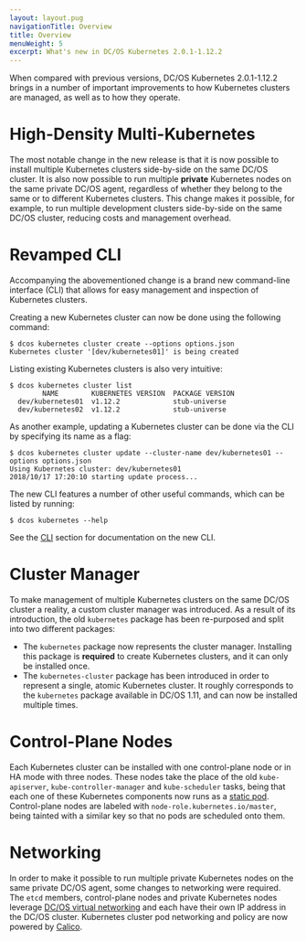 ```yaml
---
layout: layout.pug
navigationTitle: Overview
title: Overview
menuWeight: 5
excerpt: What's new in DC/OS Kubernetes 2.0.1-1.12.2
---
```


<!-- This source repo for this topic is https://github.com/mesosphere/dcos-kubernetes-cluster -->

When compared with previous versions, DC/OS Kubernetes 2.0.1-1.12.2 brings in a number of important improvements to how Kubernetes clusters are managed, as well as to how they operate.

# High-Density Multi-Kubernetes

The most notable change in the new release is that it is now possible to install multiple Kubernetes clusters side-by-side on the same DC/OS cluster.
It is also now possible to run multiple **private** Kubernetes nodes on the same private DC/OS agent, regardless of whether they belong to the same or to different Kubernetes clusters.
This change makes it possible, for example, to run multiple development clusters side-by-side on the same DC/OS cluster, reducing costs and management overhead.

# Revamped CLI

Accompanying the abovementioned change is a brand new command-line interface (CLI) that allows for easy management and inspection of Kubernetes clusters.

Creating a new Kubernetes cluster can now be done using the following command:

```shell
$ dcos kubernetes cluster create --options options.json
Kubernetes cluster '[dev/kubernetes01]' is being created
```

Listing existing Kubernetes clusters is also very intuitive:

```shell
$ dcos kubernetes cluster list
        NAME        KUBERNETES VERSION  PACKAGE VERSION
  dev/kubernetes01  v1.12.2             stub-universe
  dev/kubernetes02  v1.12.2             stub-universe
```

As another example, updating a Kubernetes cluster can be done via the CLI by specifying its name as a flag:

```shell
$ dcos kubernetes cluster update --cluster-name dev/kubernetes01 --options options.json
Using Kubernetes cluster: dev/kubernetes01
2018/10/17 17:20:10 starting update process...
```

The new CLI features a number of other useful commands, which can be listed by running:

```shell
$ dcos kubernetes --help
```

See the [CLI](../cli) section for documentation on the new CLI.

# Cluster Manager

To make management of multiple Kubernetes clusters on the same DC/OS cluster a reality, a custom cluster manager was introduced.
As a result of its introduction, the old `kubernetes` package has been re-purposed and split into two different packages:

* The `kubernetes` package now represents the cluster manager. Installing this package is **required** to create Kubernetes clusters, and it can only be installed once.
* The `kubernetes-cluster` package has been introduced in order to represent a single, atomic Kubernetes cluster. It roughly corresponds to the `kubernetes` package available in DC/OS 1.11, and can now be installed multiple times.

# Control-Plane Nodes

Each Kubernetes cluster can be installed with one control-plane node or in HA mode with three nodes.
These nodes take the place of the old `kube-apiserver`, `kube-controller-manager` and `kube-scheduler` tasks, being that each one of these Kubernetes components now runs as a [static pod](https://kubernetes.io/docs/tasks/administer-cluster/static-pod/).
Control-plane nodes are labeled with `node-role.kubernetes.io/master`, being tainted with a similar key so that no pods are scheduled onto them.

# Networking

In order to make it possible to run multiple private Kubernetes nodes on the same private DC/OS agent, some changes to networking were required.
The `etcd` members, control-plane nodes and private Kubernetes nodes leverage [DC/OS virtual networking](/1.12/networking/SDN/) and each have their own IP address in the DC/OS cluster.
Kubernetes cluster pod networking and policy are now powered by [Calico](https://github.com/projectcalico/calico/).
